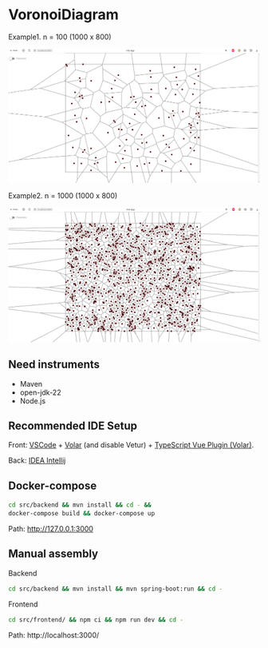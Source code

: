 # VoronoiDiagram
Example1. n = 100 (1000 x 800)

![](images/example1.png)

Example2. n = 1000 (1000 x 800)

![](/images/example2.png)

## Need instruments

- Maven
- open-jdk-22
- Node.js

## Recommended IDE Setup

Front: [VSCode](https://code.visualstudio.com/) + [Volar](https://marketplace.visualstudio.com/items?itemName=Vue.volar) (and disable Vetur) + [TypeScript Vue Plugin (Volar)](https://marketplace.visualstudio.com/items?itemName=Vue.vscode-typescript-vue-plugin).

Back: [IDEA Intellij](https://www.jetbrains.com/ru-ru/idea/)

## Docker-compose

```sh
cd src/backend && mvn install && cd - && 
docker-compose build && docker-compose up
```
Path: http://127.0.0.1:3000

## Manual assembly

Backend
```sh
cd src/backend && mvn install && mvn spring-boot:run && cd -
``` 

Frontend
```sh
cd src/frontend/ && npm ci && npm run dev && cd -
```

Path: http://localhost:3000/


